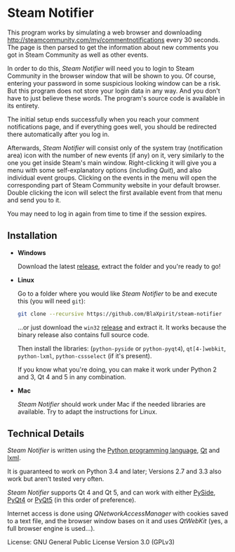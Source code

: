 # Steam Notifier

This program works by simulating a web browser and downloading http://steamcommunity.com/my/commentnotifications every 30 seconds. The page is then parsed to get the information about new comments you got in Steam Community as well as other events.

In order to do this, *Steam Notifier* will need you to login to Steam Community in the browser window that will be shown to you. Of course, entering your password in some suspicious looking window can be a risk. But this program does not store your login data in any way. And you don't have to just believe these words. The program's source code is available in its entirety.

The initial setup ends successfully when you reach your comment notifications page, and if everything goes well, you should be redirected there automatically after you log in.

Afterwards, *Steam Notifier* will consist only of the system tray (notification area) icon with the number of new events (if any) on it, very similarly to the one you get inside Steam's main window. Right-clicking it will give you a menu with some self-explanatory options (including *Quit*), and also individual event groups. Clicking on the events in the menu will open the corresponding part of Steam Community website in your default browser. Double clicking the icon will select the first available event from that menu and send you to it.

You may need to log in again from time to time if the session expires.


## Installation

- **Windows**

  Download the latest [release](https://github.com/BlaXpirit/steam-notifier/releases), extract the folder and you're ready to go!

- **Linux**

  Go to a folder where you would like *Steam Notifier* to be and execute this (you will need `git`):

  ```bash
  git clone --recursive https://github.com/BlaXpirit/steam-notifier
  ```
  
  ...or just download the `win32` [release](https://github.com/BlaXpirit/steam-notifier/releases) and extract it. It works because the binary release also contains full source code.
  
  Then install the libraries: (`python-pyside` or `python-pyqt4`), `qt[4-]webkit`, `python-lxml`, `python-cssselect` (if it's present).
  
  If you know what you're doing, you can make it work under Python 2 and 3, Qt 4 and 5 in any combination.

- **Mac**
  
  *Steam Notifier* should work under Mac if the needed libraries are available. Try to adapt the instructions for Linux.


## Technical Details

*Steam Notifier* is written using the [Python programming language](http://python.org/), [Qt](http://qt-project.org/) and [lxml](http://lxml.de/).

It is guaranteed to work on Python 3.4 and later; Versions 2.7 and 3.3 also work but aren't tested very often.

*Steam Notifier* supports Qt 4 and Qt 5, and can work with either [PySide](http://pyside.org/), [PyQt4](http://www.riverbankcomputing.co.uk/software/pyqt/download) or [PyQt5](http://www.riverbankcomputing.co.uk/software/pyqt/download5) (in this order of preference).

Internet access is done using *QNetworkAccessManager* with cookies saved to a text file, and the browser window bases on it and uses *QtWebKit* (yes, a full browser engine is used...).

License: GNU General Public License Version 3.0 (GPLv3)
